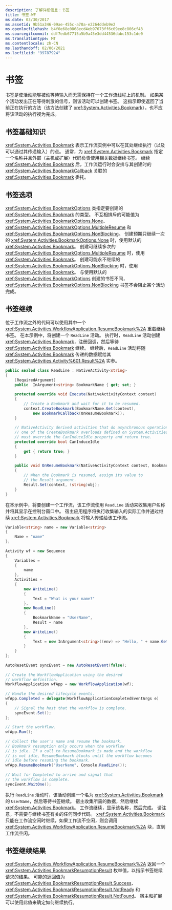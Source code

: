```yaml
---
description: 了解详细信息：书签
title: 书签-WF
ms.date: 03/30/2017
ms.assetid: 9b51a346-09ae-455c-a70a-e2264ddeb9e2
ms.openlocfilehash: b4f0e68e0868ecd4eb97673ff6c09ee8c806cf43
ms.sourcegitcommit: ddf7edb67715a5b9a45e3dd44536dabc153c1de0
ms.translationtype: MT
ms.contentlocale: zh-CN
ms.lasthandoff: 02/06/2021
ms.locfileid: "99787924"
---
```

# <a name="bookmarks"></a>书签

书签是使活动能够被动等待输入而无需保持在一个工作流线程上的机制。 如果某个活动发出正在等待刺激的信号，则该活动可以创建书签。 这指示即使返回了当前正在执行的方法（该方法创建了 <xref:System.Activities.Bookmark>），也不应将该活动的执行视为完成。  
  
## <a name="bookmark-basics"></a>书签基础知识  

 <xref:System.Activities.Bookmark> 表示工作流实例中可以在其处继续执行（以及可以通过其传递输入）的点。 通常，为 <xref:System.Activities.Bookmark> 指定一个名称并且外部（主机或扩展）代码负责使用相关数据继续书签。 继续 <xref:System.Activities.Bookmark> 后，工作流运行时会安排与其创建时的 <xref:System.Activities.BookmarkCallback> 关联的 <xref:System.Activities.Bookmark> 委托。  
  
## <a name="bookmark-options"></a>书签选项  

 <xref:System.Activities.BookmarkOptions> 类指定要创建的 <xref:System.Activities.Bookmark> 的类型。 不互相排斥的可能值为 <xref:System.Activities.BookmarkOptions.None>、<xref:System.Activities.BookmarkOptions.MultipleResume> 和 <xref:System.Activities.BookmarkOptions.NonBlocking>。 创建预期只继续一次的 <xref:System.Activities.BookmarkOptions.None> 时，使用默认的 <xref:System.Activities.Bookmark>。 创建可继续多次的 <xref:System.Activities.BookmarkOptions.MultipleResume> 时，使用 <xref:System.Activities.Bookmark>。 创建可能永不继续的 <xref:System.Activities.BookmarkOptions.NonBlocking> 时，使用 <xref:System.Activities.Bookmark>。 与使用默认的 <xref:System.Activities.BookmarkOptions> 创建的书签不同，<xref:System.Activities.BookmarkOptions.NonBlocking> 书签不会阻止某个活动完成。  
  
## <a name="bookmark-resumption"></a>书签继续  

 位于工作流之外的代码可以使用其中一个 <xref:System.Activities.WorkflowApplication.ResumeBookmark%2A> 重载继续书签。 在本示例中，将创建一个 `ReadLine` 活动。 执行时，`ReadLine` 活动创建 <xref:System.Activities.Bookmark>，注册回调，然后等待 <xref:System.Activities.Bookmark> 继续。 继续后，`ReadLine` 活动将随 <xref:System.Activities.Bookmark> 传递的数据赋给其 <xref:System.Activities.Activity%601.Result%2A> 实参。  
  
```csharp  
public sealed class ReadLine : NativeActivity<string>  
{  
    [RequiredArgument]  
    public  InArgument<string> BookmarkName { get; set; }  
  
    protected override void Execute(NativeActivityContext context)  
    {  
        // Create a Bookmark and wait for it to be resumed.  
        context.CreateBookmark(BookmarkName.Get(context),
            new BookmarkCallback(OnResumeBookmark));  
    }  
  
    // NativeActivity derived activities that do asynchronous operations by calling
    // one of the CreateBookmark overloads defined on System.Activities.NativeActivityContext
    // must override the CanInduceIdle property and return true.  
    protected override bool CanInduceIdle  
    {  
        get { return true; }  
    }  
  
    public void OnResumeBookmark(NativeActivityContext context, Bookmark bookmark, object obj)  
    {  
        // When the Bookmark is resumed, assign its value to  
        // the Result argument.  
        Result.Set(context, (string)obj);  
    }  
}  
```  
  
 在本示例中，将要创建一个工作流，该工作流使用 `ReadLine` 活动来收集用户名称并将其显示在控制台窗口中。 宿主应用程序将执行收集输入的实际工作并通过继续 <xref:System.Activities.Bookmark> 将输入传递给该工作流。  
  
```csharp  
Variable<string> name = new Variable<string>  
{  
    Name = "name"  
};  
  
Activity wf = new Sequence  
{  
    Variables =  
    {  
        name  
    },  
    Activities =  
    {  
        new WriteLine()  
        {  
            Text = "What is your name?"  
        },  
        new ReadLine()  
        {  
            BookmarkName = "UserName",  
            Result = name  
        },  
        new WriteLine()  
        {  
            Text = new InArgument<string>((env) => "Hello, " + name.Get(env))  
        }  
    }  
};  
  
AutoResetEvent syncEvent = new AutoResetEvent(false);  
  
// Create the WorkflowApplication using the desired  
// workflow definition.  
WorkflowApplication wfApp = new WorkflowApplication(wf);  
  
// Handle the desired lifecycle events.  
wfApp.Completed = delegate(WorkflowApplicationCompletedEventArgs e)  
{  
    // Signal the host that the workflow is complete.  
    syncEvent.Set();  
};  
  
// Start the workflow.  
wfApp.Run();  
  
// Collect the user's name and resume the bookmark.  
// Bookmark resumption only occurs when the workflow  
// is idle. If a call to ResumeBookmark is made and the workflow  
// is not idle, ResumeBookmark blocks until the workflow becomes  
// idle before resuming the bookmark.  
wfApp.ResumeBookmark("UserName", Console.ReadLine());  
  
// Wait for Completed to arrive and signal that  
// the workflow is complete.  
syncEvent.WaitOne();  
```  
  
 执行 `ReadLine` 活动时，该活动创建一个名为 <xref:System.Activities.Bookmark> 的 `UserName`，然后等待书签继续。 宿主收集所需的数据，然后继续 <xref:System.Activities.Bookmark>。 工作流继续，显示该名称，然后完成。 请注意，不需要与继续书签有关的任何同步代码。 <xref:System.Activities.Bookmark> 只能在工作流空闲时继续，如果工作流不空闲，则会调用 <xref:System.Activities.WorkflowApplication.ResumeBookmark%2A> 块，直到工作流空闲。  
  
## <a name="bookmark-resumption-result"></a>书签继续结果  

 <xref:System.Activities.WorkflowApplication.ResumeBookmark%2A> 返回一个 <xref:System.Activities.BookmarkResumptionResult> 枚举值，以指示书签继续请求的结果。 可能的返回值为 <xref:System.Activities.BookmarkResumptionResult.Success>、<xref:System.Activities.BookmarkResumptionResult.NotReady> 和 <xref:System.Activities.BookmarkResumptionResult.NotFound>。 宿主和扩展可以使用此值来确定如何继续执行。
